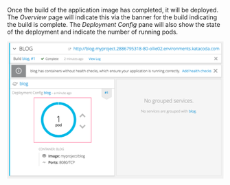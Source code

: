 Once the build of the application image has completed, it will be deployed. The _Overview_ page will indicate this via the banner for the build indicating the build is complete. The _Deployment Config_ pane will also show the state of the deployment and indicate the number of running pods.

![Build has Completed](../../assets/intro-openshift/deploying-python/04-build-has-completed.png)

